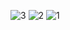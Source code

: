 ![3](https://github.com/zartzurt12/market-app1/assets/171587316/7d81605d-c488-4111-8ae3-fd6942cb457d)
![2](https://github.com/zartzurt12/market-app1/assets/171587316/051ee131-e0dd-4a50-8fd5-b55842847b6e)
![1](https://github.com/zartzurt12/market-app1/assets/171587316/0cbb6027-aa03-44d4-b318-64f9da912cea)
